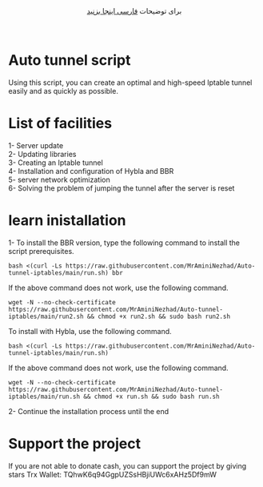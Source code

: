 <div align="center">
برای توضیحات <a href="https://github.com/MrAminiNezhad/Auto-tunnel-iptables/blob/main/README-fa.md"> فارسی اینجا بزنید </a>
</div>
<br><br>

# Auto tunnel script
Using this script, you can create an optimal and high-speed Iptable tunnel easily and as quickly as possible.

# List of facilities
1- Server update<br>
2- Updating libraries<br>
3- Creating an Iptable tunnel<br>
4- Installation and configuration of Hybla and BBR<br>
5- server network optimization<br>
6- Solving the problem of jumping the tunnel after the server is reset<br>

# learn inistallation
1- To install the BBR version, type the following command to install the script prerequisites.<br>
```
bash <(curl -Ls https://raw.githubusercontent.com/MrAminiNezhad/Auto-tunnel-iptables/main/run.sh) bbr
```
If the above command does not work, use the following command.
```
wget -N --no-check-certificate https://raw.githubusercontent.com/MrAminiNezhad/Auto-tunnel-iptables/main/run2.sh && chmod +x run2.sh && sudo bash run2.sh
```
To install with Hybla, use the following command. <br>
```
bash <(curl -Ls https://raw.githubusercontent.com/MrAminiNezhad/Auto-tunnel-iptables/main/run.sh)
```
If the above command does not work, use the following command.
```
wget -N --no-check-certificate https://raw.githubusercontent.com/MrAminiNezhad/Auto-tunnel-iptables/main/run.sh && chmod +x run.sh && sudo bash run.sh
```
2- Continue the installation process until the end

# Support the project
If you are not able to donate cash, you can support the project by giving stars
Trx Wallet: TQhwK6q94GgpUZSsHBjiUWc6xAHz5Df9mW
